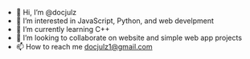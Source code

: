 - 👋 Hi, I’m @docjulz
- 👀 I’m interested in JavaScript, Python, and web develpment
- 🌱 I’m currently learning C++
- 💞️ I’m looking to collaborate on website and simple web app projects 
- 📫 How to reach me docjulz1@gmail.com

<!---
docjulz/docjulz is a ✨ special ✨ repository because its `README.md` (this file) appears on your GitHub profile.
You can click the Preview link to take a look at your changes.
--->
